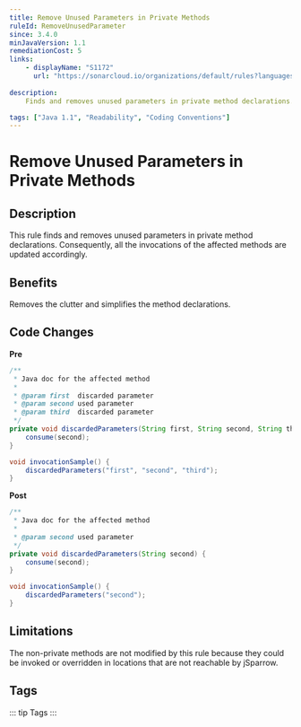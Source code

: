 ```yaml
---
title: Remove Unused Parameters in Private Methods
ruleId: RemoveUnusedParameter
since: 3.4.0
minJavaVersion: 1.1
remediationCost: 5
links:
    - displayName: "S1172"
      url: "https://sonarcloud.io/organizations/default/rules?languages=java&open=java%3AS1172&q=S1172"
    
description:
    Finds and removes unused parameters in private method declarations. Updates the affected method invocations accordingly.

tags: ["Java 1.1", "Readability", "Coding Conventions"]
---
```


# Remove Unused Parameters in Private Methods

## Description
This rule finds and removes unused parameters in private method declarations.
Consequently, all the invocations of the affected methods are updated accordingly.

## Benefits
Removes the clutter and simplifies the method declarations.


## Code Changes

__Pre__
```java
/**
 * Java doc for the affected method
 *
 * @param first  discarded parameter
 * @param second used parameter
 * @param third  discarded parameter
 */
private void discardedParameters(String first, String second, String third) {
    consume(second);
}

void invocationSample() {
    discardedParameters("first", "second", "third");
}
```

__Post__
```java
/**
 * Java doc for the affected method
 *
 * @param second used parameter
 */
private void discardedParameters(String second) {
    consume(second);
}

void invocationSample() {
    discardedParameters("second");
}
```


## Limitations

The non-private methods are not modified by this rule because they could be invoked or overridden in locations that are not reachable by jSparrow.

<VersionNotice />


## Tags

::: tip Tags
<TagLinks />
:::
